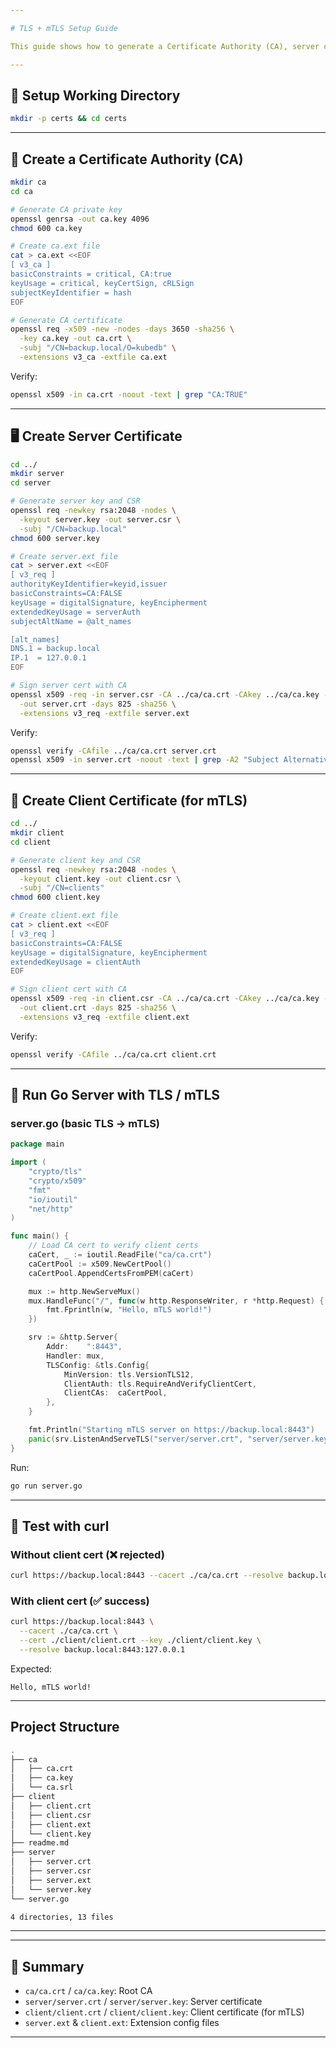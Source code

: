 ```yaml
---

# TLS + mTLS Setup Guide

This guide shows how to generate a Certificate Authority (CA), server certificate, and client certificate for testing TLS and mutual TLS (mTLS) with a Go server.

---
```


## 📂 Setup Working Directory

```bash
mkdir -p certs && cd certs
```

---

## 🔑 Create a Certificate Authority (CA)

```bash
mkdir ca
cd ca

# Generate CA private key
openssl genrsa -out ca.key 4096
chmod 600 ca.key

# Create ca.ext file
cat > ca.ext <<EOF
[ v3_ca ]
basicConstraints = critical, CA:true
keyUsage = critical, keyCertSign, cRLSign
subjectKeyIdentifier = hash
EOF

# Generate CA certificate
openssl req -x509 -new -nodes -days 3650 -sha256 \
  -key ca.key -out ca.crt \
  -subj "/CN=backup.local/O=kubedb" \
  -extensions v3_ca -extfile ca.ext
```

Verify:

```bash
openssl x509 -in ca.crt -noout -text | grep "CA:TRUE"
```

---

## 🖥️ Create Server Certificate

```bash
cd ../
mkdir server
cd server

# Generate server key and CSR
openssl req -newkey rsa:2048 -nodes \
  -keyout server.key -out server.csr \
  -subj "/CN=backup.local"
chmod 600 server.key

# Create server.ext file
cat > server.ext <<EOF
[ v3_req ]
authorityKeyIdentifier=keyid,issuer
basicConstraints=CA:FALSE
keyUsage = digitalSignature, keyEncipherment
extendedKeyUsage = serverAuth
subjectAltName = @alt_names

[alt_names]
DNS.1 = backup.local
IP.1  = 127.0.0.1
EOF

# Sign server cert with CA
openssl x509 -req -in server.csr -CA ../ca/ca.crt -CAkey ../ca/ca.key -CAcreateserial \
  -out server.crt -days 825 -sha256 \
  -extensions v3_req -extfile server.ext
```

Verify:

```bash
openssl verify -CAfile ../ca/ca.crt server.crt
openssl x509 -in server.crt -noout -text | grep -A2 "Subject Alternative Name"
```

---

## 👤 Create Client Certificate (for mTLS)

```bash
cd ../
mkdir client
cd client

# Generate client key and CSR
openssl req -newkey rsa:2048 -nodes \
  -keyout client.key -out client.csr \
  -subj "/CN=clients"
chmod 600 client.key

# Create client.ext file
cat > client.ext <<EOF
[ v3_req ]
basicConstraints=CA:FALSE
keyUsage = digitalSignature, keyEncipherment
extendedKeyUsage = clientAuth
EOF

# Sign client cert with CA
openssl x509 -req -in client.csr -CA ../ca/ca.crt -CAkey ../ca/ca.key -CAcreateserial \
  -out client.crt -days 825 -sha256 \
  -extensions v3_req -extfile client.ext
```

Verify:

```bash
openssl verify -CAfile ../ca/ca.crt client.crt
```

---

## 🚀 Run Go Server with TLS / mTLS

### server.go (basic TLS → mTLS)

```go
package main

import (
    "crypto/tls"
    "crypto/x509"
    "fmt"
    "io/ioutil"
    "net/http"
)

func main() {
    // Load CA cert to verify client certs
    caCert, _ := ioutil.ReadFile("ca/ca.crt")
    caCertPool := x509.NewCertPool()
    caCertPool.AppendCertsFromPEM(caCert)

    mux := http.NewServeMux()
    mux.HandleFunc("/", func(w http.ResponseWriter, r *http.Request) {
        fmt.Fprintln(w, "Hello, mTLS world!")
    })

    srv := &http.Server{
        Addr:    ":8443",
        Handler: mux,
        TLSConfig: &tls.Config{
            MinVersion: tls.VersionTLS12,
            ClientAuth: tls.RequireAndVerifyClientCert,
            ClientCAs:  caCertPool,
        },
    }

    fmt.Println("Starting mTLS server on https://backup.local:8443")
    panic(srv.ListenAndServeTLS("server/server.crt", "server/server.key"))
}
```

Run:

```bash
go run server.go
```

---

## 🧪 Test with curl

### Without client cert (❌ rejected)

```bash
curl https://backup.local:8443 --cacert ./ca/ca.crt --resolve backup.local:8443:127.0.0.1
```

### With client cert (✅ success)

```bash
curl https://backup.local:8443 \
  --cacert ./ca/ca.crt \
  --cert ./client/client.crt --key ./client/client.key \
  --resolve backup.local:8443:127.0.0.1
```

Expected:

```
Hello, mTLS world!
```

---

## Project Structure

```bash
.
├── ca
│   ├── ca.crt
│   ├── ca.key
│   └── ca.srl
├── client
│   ├── client.crt
│   ├── client.csr
│   ├── client.ext
│   └── client.key
├── readme.md
├── server
│   ├── server.crt
│   ├── server.csr
│   ├── server.ext
│   └── server.key
└── server.go

4 directories, 13 files
```

---

---

## 📝 Summary

* `ca/ca.crt` / `ca/ca.key`: Root CA
* `server/server.crt` / `server/server.key`: Server certificate
* `client/client.crt` / `client/client.key`: Client certificate (for mTLS)
* `server.ext` & `client.ext`: Extension config files

---


